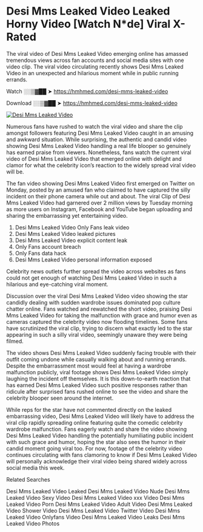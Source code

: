 ﻿# Desi Mms Leaked Video Leaked Horny Video [Watch N*de] Viral X-Rated

The viral video of ﻿Desi Mms Leaked Video emerging online has amassed tremendous views across fan accounts and social media sites with one video clip. The viral video circulating recently shows ﻿Desi Mms Leaked Video in an unexpected and hilarious moment while in public running errands. 

Watch ░░▒▓██ ➤ https://hmhmed.com/desi-mms-leaked-video

Download ░░▒▓██ ➤ https://hmhmed.com/desi-mms-leaked-video

[![Desi Mms Leaked Video](https://i.imgur.com/dJHk4Zq.gif)](https://hmhmed.com/desi-mms-leaked-video)

Numerous fans have rushed to watch the viral video and share the clip amongst followers featuring ﻿Desi Mms Leaked Video caught in an amusing and awkward situation. While surprising, the authentic and candid video showing ﻿Desi Mms Leaked Video handling a real life blooper so genuinely has earned praise from viewers. Nonetheless, fans watch the current viral video of ﻿Desi Mms Leaked Video that emerged online with delight and clamor for what the celebrity icon’s reaction to the widely spread viral video will be.

The fan video showing ﻿Desi Mms Leaked Video first emerged on Twitter on Monday, posted by an amused fan who claimed to have captured the silly incident on their phone camera while out and about. The viral Clip of ﻿Desi Mms Leaked Video had garnered over 2 million views by Tuesday morning as more users on Instagram, Facebook and YouTube began uploading and sharing the embarrassing yet entertaining video. 

1. ﻿Desi Mms Leaked Video Only Fans leak video
2. ﻿Desi Mms Leaked Video leaked pictures
3. ﻿Desi Mms Leaked Video explicit content leak
4. Only Fans account breach
5. Only Fans data hack
6. ﻿Desi Mms Leaked Video personal information exposed

Celebrity news outlets further spread the video across websites as fans could not get enough of watching ﻿Desi Mms Leaked Video in such a hilarious and eye-catching viral moment. 

Discussion over the viral ﻿Desi Mms Leaked Video video showing the star candidly dealing with sudden wardrobe issues dominated pop culture chatter online. Fans watched and rewatched the short video, praising ﻿Desi Mms Leaked Video for taking the malfunction with grace and humor even as cameras captured the celebrity video now flooding timelines. Some fans have scrutinized the viral clip, trying to discern what exactly led to the star appearing in such a silly viral video, seemingly unaware they were being filmed.

The video shows ﻿Desi Mms Leaked Video suddenly facing trouble with their outfit coming undone while casually walking about and running errands. Despite the embarrassment most would feel at having a wardrobe malfunction publicly, viral footage shows ﻿Desi Mms Leaked Video simply laughing the incident off themselves. It is this down-to-earth reaction that has earned ﻿Desi Mms Leaked Video such positive responses rather than ridicule after surprised fans rushed online to see the video and share the celebrity blooper seen around the internet.  

While reps for the star have not commented directly on the leaked embarrassing video, ﻿Desi Mms Leaked Video will likely have to address the viral clip rapidly spreading online featuring quite the comedic celebrity wardrobe malfunction. Fans eagerly watch and share the video showing ﻿Desi Mms Leaked Video handling the potentially humiliating public incident with such grace and humor, hoping the star also sees the humor in their candid moment going viral too. For now, footage of the celebrity video continues circulating with fans clamoring to know if ﻿Desi Mms Leaked Video will personally acknowledge their viral video being shared widely across social media this week.

Related Searches

﻿Desi Mms Leaked Video Leaked
﻿Desi Mms Leaked Video Nude
﻿Desi Mms Leaked Video Sexy Video
﻿Desi Mms Leaked Video xxx Video
﻿Desi Mms Leaked Video Porn
﻿Desi Mms Leaked Video Adult Video
﻿Desi Mms Leaked Video Shower Video
﻿Desi Mms Leaked Video Twitter Video
﻿Desi Mms Leaked Video Onlyfans Video
﻿Desi Mms Leaked Video Leaks
﻿Desi Mms Leaked Video Photos